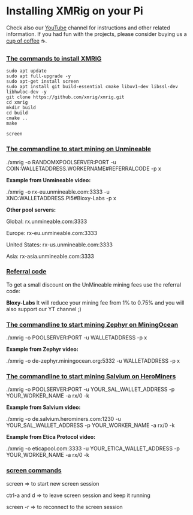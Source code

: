 # Installing XMRig on your Pi


Check also our [YouTube](https://www.youtube.com/@bloxylabs "YouTube") channel for instructions and other related information.
If you had fun with the projects, please consider buying us a [cup of coffee](https://www.buymeacoffee.com/bloxylabs "cupofcoffee") ☕.

<h3><u>The commands to install XMRIG</u></h3>

```
sudo apt update
sudo apt full-upgrade -y
sudo apt-get install screen
sudo apt install git build-essential cmake libuv1-dev libssl-dev libhwloc-dev -y
git clone https://github.com/xmrig/xmrig.git
cd xmrig
mkdir build
cd build
cmake ..
make

screen
```

<h3><u>The commandline to start mining on Unmineable</u></h3>

<p>./xmrig -o RANDOMXPOOLSERVER:PORT -u COIN:WALLETADDRESS.WORKERNAME#REFERRALCODE -p x</p>

**Example from Unmineable video:**

<p>./xmrig -o rx-eu.unmineable.com:3333 -u XNO:WALLETADDRESS.PI5#Bloxy-Labs -p x</p>

**Other pool servers:**

<p>Global: rx.unmineable.com:3333</p>
<p>Europe: rx-eu.unmineable.com:3333</p>
<p>United States: rx-us.unmineable.com:3333</p>
<p>Asia: rx-asia.unmineable.com:3333</p>

<h3><u>Referral code</u></h3>
To get a small discount on the UnMineable mining fees use the referral code:

**Bloxy-Labs**
It will reduce your mining fee from 1% to 0.75% and you will also support our YT channel ;)

<h3><u>The commandline to start mining Zephyr on MiningOcean</u></h3>

<p>./xmrig -o POOLSERVER:PORT -u WALLETADDRESS -p x</p>

**Example from Zephyr video:**

<p>./xmrig -o de-zephyr.miningocean.org:5332 -u WALLETADDRESS -p x</p>

<h3><u>The commandline to start mining Salvium on HeroMiners</u></h3>

<p>./xmrig -o POOLSERVER:PORT -u YOUR_SAL_WALLET_ADDRESS -p YOUR_WORKER_NAME -a rx/0 -k</p>

**Example from Salvium video:**

<p>./xmrig -o de.salvium.herominers.com:1230 -u YOUR_SAL_WALLET_ADDRESS -p YOUR_WORKER_NAME -a rx/0 -k</p>

**Example from Etica Protocol video:**

<p>./xmrig -o eticapool.com:3333 -u YOUR_ETICA_WALLET_ADDRESS -p YOUR_WORKER_NAME -a rx/0 -k</p>

<h3><u>screen commands</u></h3>
<p>screen => to start new screen session</p>
<p>ctrl-a and d => to leave screen session and keep it running</p>
<p>screen -r => to reconnect to the screen session</p>


